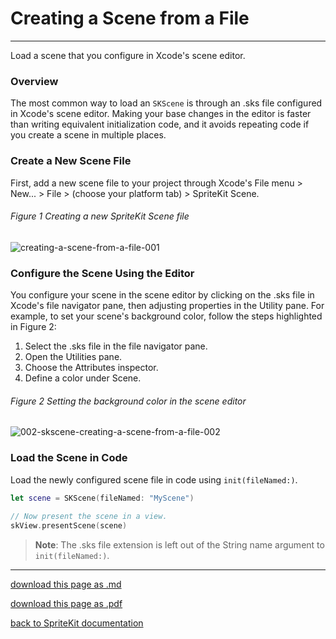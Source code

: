 # Creating a Scene from a File

----------------------

Load a scene that you configure in Xcode's scene editor.


### Overview

The most common way to load an `SKScene` is through an .sks file configured in Xcode's scene editor. Making your base changes in the editor is faster than writing equivalent initialization code, and it avoids repeating code if you create a scene in multiple places.

### Create a New Scene File

First, add a new scene file to your project through Xcode's File menu > New... > File > (choose your platform tab) > SpriteKit Scene.

###### Figure 1 Creating a new SpriteKit Scene file

![creating-a-scene-from-a-file-001](/images/002-skscene-creating-a-scene-from-a-file-001.png)

### Configure the Scene Using the Editor

You configure your scene in the scene editor by clicking on the .sks file in Xcode's file navigator pane, then adjusting properties in the Utility pane. For example, to set your scene's background color, follow the steps highlighted in Figure 2:

1. Select the .sks file in the file navigator pane.
2. Open the Utilities pane.
3. Choose the Attributes inspector.
4. Define a color under Scene.

###### Figure 2 Setting the background color in the scene editor

![002-skscene-creating-a-scene-from-a-file-002](/images/002-skscene-creating-a-scene-from-a-file-002.png)

### Load the Scene in Code

Load the newly configured scene file in code using `init(fileNamed:)`.

```swift
let scene = SKScene(fileNamed: "MyScene")
        
// Now present the scene in a view.
skView.presentScene(scene)
```

> __Note__:
> The .sks file extension is left out of the String name argument to `init(fileNamed:)`.

--------------------------

[download this page as .md](https://raw.githubusercontent.com/retrokid/retrokid.github.io/master/tech_notes/spritekit_documentation/002-skscene-creating-a-scene-from-a-file.md)

[download this page as .pdf]()

[back to SpriteKit documentation](./spritekit-documentation)
